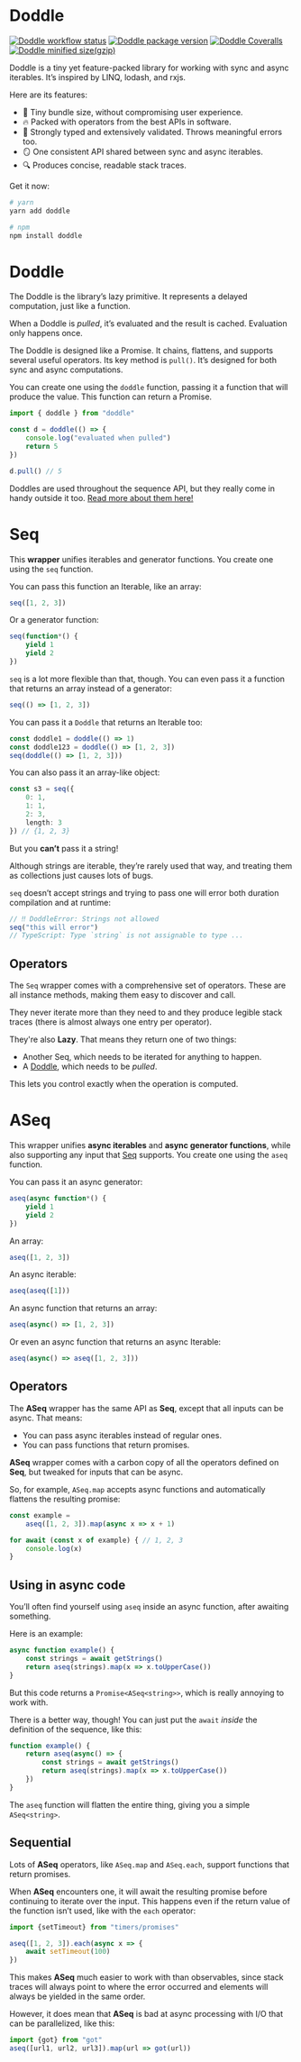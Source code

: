 # Doddle

[![Doddle workflow status](https://img.shields.io/github/actions/workflow/status/GregRos/doddle/push.yaml?style=for-the-badge)](https://github.com/GregRos/doddle/actions/workflows/push.yaml)
[![Doddle package version](https://img.shields.io/npm/v/doddle?style=for-the-badge)](https://www.npmjs.com/package/doddle)
[![Doddle Coveralls](https://img.shields.io/coverallsCoverage/github/GregRos/doddle?style=for-the-badge)](https://coveralls.io/github/GregRos/doddle?branch=master)
[![Doddle minified size(gzip)](<https://img.shields.io/bundlejs/size/doddle?exports=seq,doddle&style=for-the-badge&label=minified%20size%20(gzip)>)](https://bundlejs.com/?q=doddle&treeshake=%5B%7Bseq%2Cdoddle%7D%5D)

Doddle is a tiny yet feature-packed library for working with sync and async iterables. It’s inspired by LINQ, lodash, and rxjs.

Here are its features:

-   🤏 Tiny bundle size, without compromising user experience.
-   🔥 Packed with operators from the best APIs in software.
-   🤗 Strongly typed and extensively validated. Throws meaningful errors too.
-   🪞 One consistent API shared between sync and async iterables.
-   🔍 Produces concise, readable stack traces.

Get it now:

```bash
# yarn
yarn add doddle

# npm
npm install doddle
```

# Doddle
The Doddle is the library’s lazy primitive. It represents a delayed computation, just like a function.

When a Doddle is _pulled_, it’s evaluated and the result is cached. Evaluation only happens once.

The Doddle is designed like a Promise. It chains, flattens, and supports several useful operators. Its key method is `pull()`. It’s designed for both sync and async computations.

You can create one using the `doddle` function, passing it a function that will produce the value. This function can return a Promise.

```ts
import { doddle } from "doddle"

const d = doddle(() => {
    console.log("evaluated when pulled")
    return 5
})

d.pull() // 5
```

Doddles are used throughout the sequence API, but they really come in handy outside it too. [Read more about them here!](https://github.com/GregRos/doddle/doddle.md)
# Seq
This **wrapper** unifies iterables and generator functions. You create one using the `seq` function. 

You can pass this function an Iterable, like an array:
```ts
seq([1, 2, 3])
```

Or a generator function:
```ts
seq(function*() {
	yield 1
	yield 2
})
```

`seq` is a lot more flexible than that, though. You can even pass it a function that returns an array instead of a generator:

```ts
seq(() => [1, 2, 3])
```

You can pass it a `Doddle` that returns an Iterable too:

```ts
const doddle1 = doddle(() => 1)
const doddle123 = doddle(() => [1, 2, 3])
seq(doddle(() => [1, 2, 3]))
```

You can also pass it an array-like object:

```ts
const s3 = seq({
    0: 1,
    1: 1,
    2: 3,
    length: 3
}) // {1, 2, 3}
```

But you **can’t** pass it a string! 

Although strings are iterable, they’re rarely used that way, and treating them as collections just causes lots of bugs.

`seq` doesn’t accept strings and trying to pass one will error both duration compilation and at runtime:

```ts
// ‼️ DoddleError: Strings not allowed
seq("this will error")
// TypeScript: Type `string` is not assignable to type ...
```
## Operators

The `Seq` wrapper comes with a comprehensive set of operators. These are all instance methods, making them easy to discover and call. 

They never iterate more than they need to and they produce legible stack traces (there is almost always one entry per operator). 

They're also **Lazy**. That means they return one of two things:

-   Another Seq, which needs to be iterated for anything to happen.
-   A [Doddle](https://github.com/GregRos/doddle/blob/master/doddle.md), which needs to be _pulled_.

This lets you control exactly when the operation is computed.
# ASeq

This wrapper unifies **async iterables** and **async generator functions**, while also supporting any input that [Seq](#Seq) supports. You create one using the `aseq` function.

You can pass it an async generator:
```ts
aseq(async function*() {
	yield 1
	yield 2
})
```

An array:
```ts
aseq([1, 2, 3])
```

An async iterable:
```ts
aseq(aseq([1]))
```

An async function that returns an array:
```ts
aseq(async() => [1, 2, 3])
```

Or even an async function that returns an async Iterable:
```ts
aseq(async() => aseq([1, 2, 3]))
```
## Operators
The **ASeq** wrapper has the same API as **Seq**, except that all inputs can be async. That means:

- You can pass async iterables instead of regular ones.
- You can pass functions that return promises.

**ASeq** wrapper comes with a carbon copy of all the operators defined on **Seq**, but tweaked for inputs that can be async.

So, for example, `ASeq.map` accepts async functions and automatically flattens the resulting promise:

```ts
const example = 
	aseq([1, 2, 3]).map(async x => x + 1)

for await (const x of example) { // 1, 2, 3
	console.log(x)
}
```

## Using in async code
You’ll often find yourself using `aseq` inside an async function, after awaiting something.

Here is an example:

```ts
async function example() {
	const strings = await getStrings()
	return aseq(strings).map(x => x.toUpperCase())
}
```

But this code returns a `Promise<ASeq<string>>`, which is really annoying to work with. 

There is a better way, though! You can just put the `await` *inside* the definition of the sequence, like this:

```ts
function example() {
	return aseq(async() => {
		const strings = await getStrings()
		return aseq(strings).map(x => x.toUpperCase())
	})
}
```

The `aseq` function will flatten the entire thing, giving you a simple `ASeq<string>`.
## Sequential

Lots of **ASeq** operators, like `ASeq.map` and `ASeq.each`, support functions that return promises. 

When **ASeq** encounters one, it will await the resulting promise before continuing to iterate over the input. This happens even if the return value of the function isn’t used, like with the `each` operator:

```ts
import {setTimeout} from "timers/promises"

aseq([1, 2, 3]).each(async x => {
	await setTimeout(100)
})
```

This makes **ASeq** much easier to work with than observables, since stack traces will always point to where the error occurred and elements will always be yielded in the same order.

However, it does mean that **ASeq** is bad at async processing with I/O that can be parallelized, like this:

```ts
import {got} from "got"
aseq([url1, url2, url3]).map(url => got(url))
```